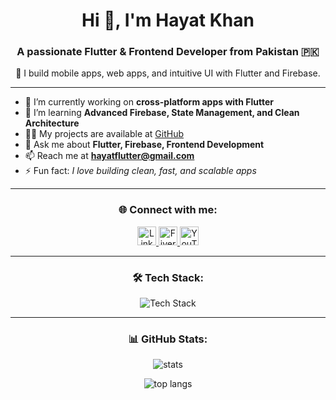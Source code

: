 <h1 align="center">Hi 👋, I'm Hayat Khan</h1>
<h3 align="center">A passionate Flutter & Frontend Developer from Pakistan 🇵🇰</h3>

<p align="center">
  🚀 I build mobile apps, web apps, and intuitive UI with Flutter and Firebase.  
</p>

---

- 🔭 I’m currently working on **cross-platform apps with Flutter**
- 🌱 I’m learning **Advanced Firebase, State Management, and Clean Architecture**
- 👨‍💻 My projects are available at [GitHub](https://github.com/hayatkhan67)
- 💬 Ask me about **Flutter, Firebase, Frontend Development**
- 📫 Reach me at **hayatflutter@gmail.com**
- ⚡ Fun fact: *I love building clean, fast, and scalable apps*

---

<h3 align="center">🌐 Connect with me:</h3>
<p align="center">
  <a href="https://www.linkedin.com/in/hayat-khan-263217281?utm_source=share&utm_campaign=share_via&utm_content=profile&utm_medium=android_app" target="blank">
    <img src="https://skillicons.dev/icons?i=linkedin" alt="LinkedIn" height="30"/>
  </a>
  <a href="https://www.fiverr.com/johnmicheal100" target="blank">
    <img src="https://cdn.worldvectorlogo.com/logos/fiverr-1.svg" alt="Fiverr" height="30" width="30"/>
  </a>
  <a href="https://www.youtube.com/@HKNPlayz" target="blank">
    <img src="https://raw.githubusercontent.com/rahuldkjain/github-profile-readme-generator/master/src/images/icons/Social/youtube.svg" alt="YouTube" height="30" width="30"/>
  </a>
</p>

---

<h3 align="center">🛠️ Tech Stack:</h3>
<p align="center">
  <img src="https://skillicons.dev/icons?i=dart,flutter,firebase,git,linux,vscode" alt="Tech Stack" />
</p>

---

<h3 align="center">📊 GitHub Stats:</h3>
<p align="center">
  <img src="https://github-readme-stats.vercel.app/api?username=hayatkhan67&show_icons=true&theme=radical" alt="stats" />
</p>
<p align="center">
  <img src="https://github-readme-stats.vercel.app/api/top-langs?username=hayatkhan67&layout=compact&theme=radical" alt="top langs" />
</p>
